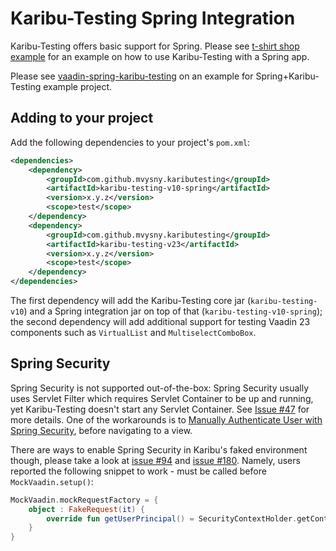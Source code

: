 # Karibu-Testing Spring Integration

Karibu-Testing offers basic support for Spring. Please see [t-shirt shop example](https://github.com/mvysny/t-shirt-shop-example) for
an example on how to use Karibu-Testing with a Spring app.

Please see [vaadin-spring-karibu-testing](https://github.com/mvysny/vaadin-spring-karibu-testing)
on an example for Spring+Karibu-Testing example project.

## Adding to your project

Add the following dependencies to your project's `pom.xml`:

```xml
<dependencies>
    <dependency>
        <groupId>com.github.mvysny.kaributesting</groupId>
        <artifactId>karibu-testing-v10-spring</artifactId>
        <version>x.y.z</version>
        <scope>test</scope>
    </dependency>
    <dependency>
        <groupId>com.github.mvysny.kaributesting</groupId>
        <artifactId>karibu-testing-v23</artifactId>
        <version>x.y.z</version>
        <scope>test</scope>
    </dependency>
</dependencies>
```

The first dependency will add the Karibu-Testing core jar (`karibu-testing-v10`) and a Spring integration
jar on top of that (`karibu-testing-v10-spring`); the second dependency
will add additional support for testing Vaadin 23 components such as `VirtualList`
and `MultiselectComboBox`.

## Spring Security

Spring Security is not supported out-of-the-box: Spring Security usually uses Servlet Filter
which requires Servlet Container to be up and running, yet Karibu-Testing doesn't
start any Servlet Container. See [Issue #47](https://github.com/mvysny/karibu-testing/issues/47)
for more details. One of the workarounds is to [Manually Authenticate User with Spring Security](https://www.baeldung.com/manually-set-user-authentication-spring-security),
before navigating to a view.

There are ways to enable Spring Security in Karibu's faked environment though, please
take a look at [issue #94](https://github.com/mvysny/karibu-testing/issues/94) and
[issue #180](https://github.com/mvysny/karibu-testing/issues/180). Namely, users
reported the following snippet to work - must be called before `MockVaadin.setup()`:
```kotlin
MockVaadin.mockRequestFactory = {
    object : FakeRequest(it) {
        override fun getUserPrincipal() = SecurityContextHolder.getContext().authentication
    }
}
```
